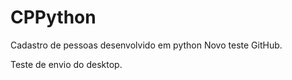 # CPPython
Cadastro de pessoas desenvolvido em python
Novo teste GitHub.

Teste de envio do desktop.
